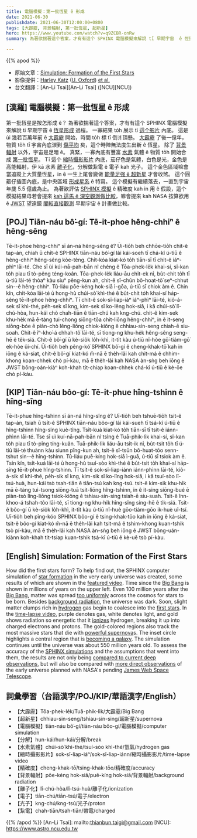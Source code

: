 ```yaml
---
title: 電腦模擬：第一批恆星 ê 形成
date: 2021-06-30
publishdate: 2021-06-30T12:00:00+0800
tags: [大霹靂, 背景輻射, 第一批恆星, 超新星]
hero: https://www.youtube.com/watch?v=q9ZCBR-onRw
summary: 為著欲揣著這个答案，才有有這个 SPHINX 電腦模擬來解說 tī 早期宇宙  ê 恆星形成過程。

---
```


{{% apod %}}

- 原始文章：[Simulation: Formation of the First Stars](https://apod.nasa.gov/apod/ap210630.html)
- 影像提供：[Harley Katz](https://www.physics.ox.ac.uk/our-people/katz) ([U. Oxford](https://www.physics.ox.ac.uk/)) [et al.](https://academic.oup.com/mnras/article-abstract/487/4/5902/5520831)
- 台文翻譯：[An-Li Tsai][An-Li Tsai] ([NCU][NCU])

## [漢羅] 電腦模擬：第一批恆星 ê 形成
第一批恆星是按怎形成 ê？
為著欲揣著這个答案，才有有這个 SPHINX 電腦模擬來解說 tī 早期宇宙  ê [恆星形成][star formation t] 過程。
一寡結果 to̍h 展示 tī [這个影片][featured video] 內底。
這是 ùi 幾若百萬年前 ê [大霹靂][Big Bang 1] 開始，時間 to̍h 標 tī 倒爿頂懸。
[大霹靂][Big Bang 2] 了後一億年，物質 to̍h tī 宇宙內底湠到 [傷平均][too uniformly] 矣，這个時陣無法度生出新 ê 恆星。
除了 [背景輻射][background radiation] 以外，宇宙是足暗 ê。
真緊，一寡內底有豐富 [水素][hydrogen] 氣體 ê 物質 to̍h 開始合成 [第一批恆星][first stars]。
Tī 這个 [縮時攝影影片][time-lapse video] 內底，茄仔色是氣體，白色是光，金色是高能輻射，伊 kā 水素 [離子化][ionizes]，分解做紮電 ê 電子 kah 光子。
這个金色區域嘛會當追蹤上大質量恆星，in ê 一生上尾會變做 [能量足強 ê 超新星][powerful supernova] 才會收煞。
這个圓箍仔插圖內底，是中央區域 [形成星系][becoming a galaxy] ê 特寫。
這个模擬有繼續落去，一直到宇宙年歲 5.5 億歲為止。
為著欲評估 [SPHINX 模擬][SPHINX simulations] ê 精確度 kah in 用 ê 假設，這个模擬結果毋若會提來 [kah 這馬 ê 深空觀測做比較][compared to current deep observations]，嘛會提來 kah NASA 按算欲用 ê [JWST][James Web Space Telescope] 望遠鏡 [閣較直接觀測][more direct observations] 早期宇宙 ê 計畫做比較。


## [POJ] Tiān-náu bô͘-gí: Tē-it-phoe hêng-chhiⁿ ê hêng-sêng
Tē-it-phoe hêng-chhiⁿ sī án-ná hêng-sêng ê?
Ūi-tio̍h beh chhōe-tio̍h chit-ê tap-àn, chiah ū chi̍t-ê SPHINX tiān-náu bô͘-gí lâi kái-soeh tī chá-kî ú-tiū ê hêng-chhiⁿ hêng-sêng kòe-têng.
Chi̍t-kóa kiat-kó to̍h tiān-sī tī chit-ê iáⁿ-phìⁿ lāi-té.
Che sī ùi kúi-nā-pah-bān nî chêng ê Tōa-phek-le̍k khai-sí, sî-kan to̍h piau tī tò-pêng téng-koân.
Tōa-phek-le̍k liáu-āu chi̍t-ek nî, bu̍t-chit to̍h tī ú-tiū lāi-té thòaⁿ kàu siuⁿ pêng-kun ah, chit-ê sî-chūn bô-hoat-tō͘ seⁿ-chhut sin--ê hêng-chhiⁿ.
Tû-liáu pōe-kéng hok-siā ì-gōa, ú-tiū sī chiok àm ê.
Chin kín, chi̍t-kóa lāi-té ū hong-hù chúi-sò͘ khì-thé ê bu̍t-chit to̍h khai-sí ha̍p-sêng tē-it-phoe hêng-chhiⁿ.
Tī chit-ê sok-sî-liap-iáⁿ iáⁿ-phìⁿ lāi-té, kiô-á-sek sī khì-thé, pe̍h-sek sī kng, kim-sek sī ko-lêng hok-siā, i kā chúi-sò͘ lî-chú-hòa, hun-kái chò chah-tiān ê tiān-chú kah kng-chú.
chit-ê kim-sek khu-he̍k mā ē-tàng tui-chong siōng-tōa chit-liōng hêng-chhiⁿ, in ê it-seng siōng-bóe ē piàn-chò lêng-liōng chiok-kiông ê chhiau-sin-seng chiah-ē siu-soah.
Chit-ê îⁿ-kho͘-á chhah-tô͘ lāi-té, sī tiong-ng khu-he̍k hêng-sêng seng-hē ê te̍k-siá.
Chit-ê bô͘-gí ū kè-sio̍k lo̍h-khì, it-ti̍t kàu ú-tiū nî-hòe gō͘-tiám-gō͘ ek-hòe ûi-chí.
Ūi-tio̍h beh pêng-kó͘ SPHINX bô͘-gí ê cheng-khak-tō͘ kah in iōng ê ká-siat, chit-ê bô͘-gí kiat-kó m̄-nā ē the̍h-lâi kah chit-má ê chhim-khong koan-chhek chò pí-kàu, mā ē the̍h-lâi kah NASA àn-sǹg beh iōng ê JWST bōng-oán-kiàⁿ koh-khah ti̍t-chiap koan-chhek chá-kî ú-tiū ê kè-ōe chò pí-kàu.


## [KIP] Tiān-náu bôo-gí: Tē-it-phue hîng-tshinn ê hîng-sîng
Tē-it-phue hîng-tshinn sī án-ná hîng-sîng ê?
Uī-tio̍h beh tshuē-tio̍h tsit-ê tap-àn, tsiah ū tsi̍t-ê SPHINX tiān-náu bôo-gí lâi kái-sueh tī tsá-kî ú-tiū ê hîng-tshinn hîng-sîng kuè-tîng.
Tsi̍t-kuá kiat-kó to̍h tiān-sī tī tsit-ê iánn-phìnn lāi-té.
Tse sī uì kuí-nā-pah-bān nî tsîng ê Tuā-phik-li̍k khai-sí, sî-kan to̍h piau tī tò-pîng tíng-kuân.
Tuā-phik-li̍k liáu-āu tsi̍t-ik nî, bu̍t-tsit to̍h tī ú-tiū lāi-té thuànn kàu siunn pîng-kun ah, tsit-ê sî-tsūn bô-huat-tōo senn-tshut sin--ê hîng-tshinn.
Tû-liáu puē-kíng hok-siā ì-guā, ú-tiū sī tsiok àm ê.
Tsin kín, tsi̍t-kuá lāi-té ū hong-hù tsuí-sòo khì-thé ê bu̍t-tsit to̍h khai-sí ha̍p-sîng tē-it-phue hîng-tshinn.
Tī tsit-ê sok-sî-liap-iánn iánn-phìnn lāi-té, kiô-á-sik sī khì-thé, pe̍h-sik sī kng, kim-sik sī ko-lîng hok-siā, i kā tsuí-sòo lî-tsú-huà, hun-kái tsò tsah-tiān ê tiān-tsú kah kng-tsú.
tsit-ê kim-sik khu-hi̍k mā ē-tàng tui-tsong siōng-tuā tsit-liōng hîng-tshinn, in ê it-sing siōng-bué ē piàn-tsò lîng-liōng tsiok-kiông ê tshiau-sin-sing tsiah-ē siu-suah.
Tsit-ê înn-khoo-á tshah-tôo lāi-té, sī tiong-ng khu-hi̍k hîng-sîng sing-hē ê ti̍k-siá.
Tsit-ê bôo-gí ū kè-sio̍k lo̍h-khì, it-ti̍t kàu ú-tiū nî-huè gōo-tiám-gōo ik-huè uî-tsí.
Uī-tio̍h beh pîng-kóo SPHINX bôo-gí ê tsing-khak-tōo kah in iōng ê ká-siat, tsit-ê bôo-gí kiat-kó m̄-nā ē the̍h-lâi kah tsit-má ê tshim-khong kuan-tshik tsò pí-kàu, mā ē the̍h-lâi kah NASA àn-sǹg beh iōng ê JWST bōng-uán-kiànn koh-khah ti̍t-tsiap kuan-tshik tsá-kî ú-tiū ê kè-uē tsò pí-kàu.



## [English] Simulation: Formation of the First Stars
How did the first stars form?
To help find out, the SPHINX computer simulation of [star formation][star formation eng] in the very early universe was created, some results of which are shown in the [featured video][featured video].
Time since the [Big Bang][Big Bang 1] is shown in millions of years on the upper left.
Even 100 million years after the [Big Bang][Big Bang 2], matter was spread [too uniformly][too uniformly] across the cosmos for stars to be born.
Besides [background radiation][background radiation], the universe was dark.
Soon, slight matter clumps rich in [hydrogen][hydrogen] gas begin to coalesce into the [first stars][first stars].
In the [time-lapse video][time-lapse video], purple denotes gas, white denotes light, and gold shows radiation so energetic that it [ionizes][ionizes] hydrogen, breaking it up into charged electrons and protons.
The gold-colored regions also track the most massive stars that die with [powerful supernova][powerful supernova]s.
The inset circle highlights a central region that is [becoming a galaxy][becoming a galaxy].
The simulation continues until the universe was about 550 million years old.
To assess the accuracy of the [SPHINX simulations][SPHINX simulations] and the assumptions that went into them, the results are not only being [compared to current deep observations][compared to current deep observations], but will also be compared with [more direct observations][more direct observations] of the early universe planned with NASA's pending [James Web Space Telescope][James Web Space Telescope].

## 詞彙學習（台語漢字/POJ/KIP/華語漢字/English）


- 【大霹靂】Tōa-phek-le̍k/Tuā-phik-li̍k/大霹靂/Big Bang
- 【超新星】chhiau-sin-seng/tshiau-sin-sing/超新星/supernova
- 【電腦模擬】tiān-náu bô͘-gí/tiān-náu bôo-gí/電腦模擬/computer simulation
- 【分解】hun-kái/hun-kái/分解/break
- 【水素氣體】chúi-sò͘ khì-thé/tsuí-sòo khì-thé/氫氣/hydrogen gas
- 【縮時攝影影片】sok-sî-liap-iáⁿ/sok-sî-liap-iánn/縮時攝影影片/time-lapse video
- 【精確度】cheng-khak-tō͘/tsing-khak-tōo/精確度/accuracy
- 【背景輻射】pōe-kéng hok-siā/puē-kíng hok-siā/背景輻射/background radiation
- 【離子化】lî-chú-hòa/lî-tsú-huà/離子化/ionization
- 【電子】tiān-chú/tiān-tsú/電子/electron
- 【光子】kng-chú/kng-tsú/光子/proton
- 【紮電】chah-tiān/tsah-tiān/帶電/charged



{{% /apod %}}
[An-Li Tsai]: mailto:thianbun.taigi@gmail.com
[NCU]: https://www.astro.ncu.edu.tw


[star formation eng]:https://apod.nasa.gov/apod/ap210623.html
[star formation t]:https://apod.tw/daily/20210623/
[featured video]:https://youtu.be/q9ZCBR-onRw
[Big Bang 1]:https://science.nasa.gov/astrophysics/focus-areas/what-powered-the-big-bang
[Big Bang 2]:https://www.jwst.nasa.gov/content/features/bigBangQandA.html
[too uniformly]:https://static.onecms.io/wp-content/uploads/sites/20/2018/05/21042210_264995290674140_8840525631411191808_n.jpg
[background radiation]:https://apod.nasa.gov/apod/ap180722.html
[hydrogen]:https://periodic.lanl.gov/1.shtml
[first stars]:https://www.scientificamerican.com/article/the-first-stars-in-the-un/
[time-lapse video]:https://youtu.be/BLnsYXEL1B0
[ionizes]:https://en.wikipedia.org/wiki/Ionization
[powerful supernova]:https://youtu.be/aysiMbgml5g
[becoming a galaxy]:https://www.jwst.nasa.gov/content/science/firstLight.html
[SPHINX simulations]:https://arxiv.org/abs/2101.11624
[compared to current deep observations]:https://ui.adsabs.harvard.edu/abs/2021MNRAS.505.3336L/abstract
[more direct observations]:https://ui.adsabs.harvard.edu/abs/2019MNRAS.487.5902K/abstract
[James Web Space Telescope]:https://www.jwst.nasa.gov/
